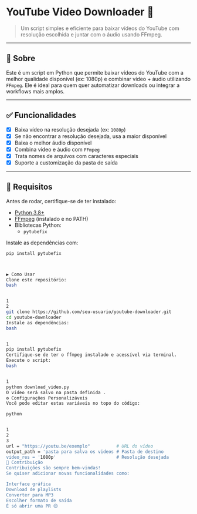 # YouTube Video Downloader 🎥

> Um script simples e eficiente para baixar vídeos do YouTube com resolução escolhida e juntar com o áudio usando FFmpeg.

---

## 📌 Sobre

Este é um script em Python que permite baixar vídeos do YouTube com a melhor qualidade disponível (ex: 1080p) e combinar vídeo + áudio utilizando `FFmpeg`. Ele é ideal para quem quer automatizar downloads ou integrar a workflows mais amplos.

---

## ✅ Funcionalidades

- [x] Baixa vídeo na resolução desejada (ex: `1080p`)
- [x] Se não encontrar a resolução desejada, usa a maior disponível
- [x] Baixa o melhor áudio disponível
- [x] Combina vídeo e áudio com `FFmpeg`
- [x] Trata nomes de arquivos com caracteres especiais
- [x] Suporte a customização da pasta de saída

---

## 🧰 Requisitos

Antes de rodar, certifique-se de ter instalado:

- [Python 3.8+](https://www.python.org/downloads/) 
- [FFmpeg](https://ffmpeg.org/download.html)  (instalado e no PATH)
- Bibliotecas Python:
  - `pytubefix`

Instale as dependências com:

```bash
pip install pytubefix



▶️ Como Usar
Clone este repositório:
bash


1
2
git clone https://github.com/seu-usuario/youtube-downloader.git 
cd youtube-downloader
Instale as dependências:
bash


1
pip install pytubefix
Certifique-se de ter o ffmpeg instalado e acessível via terminal.
Execute o script:
bash


1
python download_video.py
O vídeo será salvo na pasta definida .
⚙️ Configurações Personalizáveis
Você pode editar estas variáveis no topo do código:

python


1
2
3
url = "https://youtu.be/exemplo"          # URL do vídeo
output_path = 'pasta para salva os videos # Pasta de destino
video_res = '1080p'                       # Resolução desejada
🤝 Contribuição
Contribuições são sempre bem-vindas!
Se quiser adicionar novas funcionalidades como:

Interface gráfica
Download de playlists
Converter para MP3
Escolher formato de saída
É só abrir uma PR 😊
